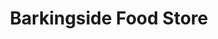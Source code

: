 ---
title: "Barkingside Food Store"
url: /barkingside-ilford/barkingside-food-store/
shop: greengrocer
---